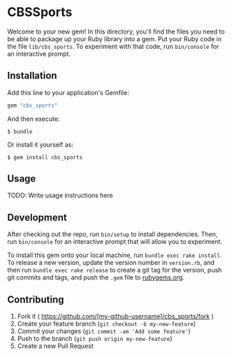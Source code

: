 # CBSSports

Welcome to your new gem! In this directory, you'll find the files you need to be able to package up your Ruby library into a gem. Put your Ruby code in the file `lib/cbs_sports`. To experiment with that code, run `bin/console` for an interactive prompt.

## Installation

Add this line to your application's Gemfile:

```ruby
gem "cbs_sports"
```

And then execute:

    $ bundle

Or install it yourself as:

    $ gem install cbs_sports

## Usage

TODO: Write usage instructions here

## Development

After checking out the repo, run `bin/setup` to install dependencies. Then, run `bin/console` for an interactive prompt that will allow you to experiment.

To install this gem onto your local machine, run `bundle exec rake install`. To release a new version, update the version number in `version.rb`, and then run `bundle exec rake release` to create a git tag for the version, push git commits and tags, and push the `.gem` file to [rubygems.org](https://rubygems.org).

## Contributing

1. Fork it ( https://github.com/[my-github-username]/cbs_sports/fork )
2. Create your feature branch (`git checkout -b my-new-feature`)
3. Commit your changes (`git commit -am 'Add some feature'`)
4. Push to the branch (`git push origin my-new-feature`)
5. Create a new Pull Request

